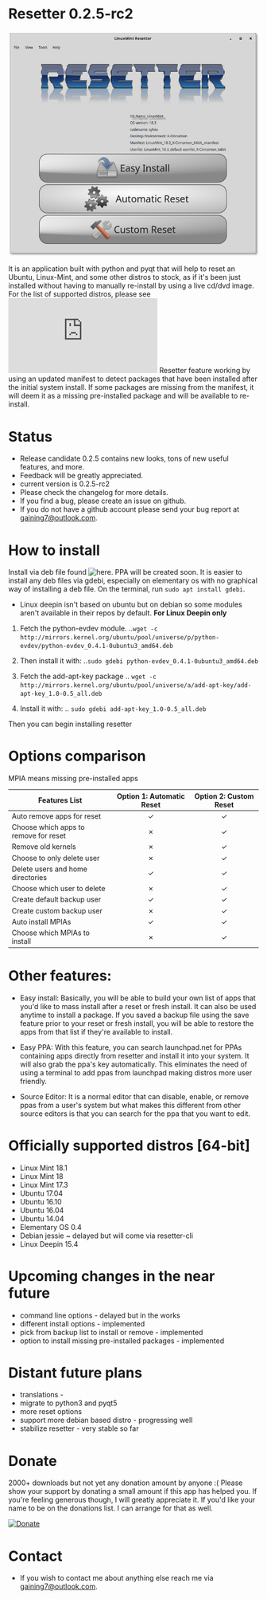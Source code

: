 # Resetter 0.2.5-rc2
![alt tag](https://github.com/gaining/Resetter/blob/master/Resetter/resetter-screenshot.png)

It is an application built with python and pyqt that will help to reset an Ubuntu, Linux-Mint, and some other distros to stock, as if it's been just installed without having to manually re-install by using a live cd/dvd image. For the list of supported distros, please see ![here](https://github.com/gaining/Resetter/blob/master/README.md)  Resetter feature working by using an updated manifest to detect packages that have been installed after the initial system install. If some packages are missing from the manifest, it will deem it as a missing pre-installed package and will be available to re-install.

# Status
- Release candidate 0.2.5 contains new looks, tons of new useful features, and more. 
- Feedback will be greatly appreciated.
- current version is 0.2.5-rc2
- Please check the changelog for more details.
- If you find a bug, please create an issue on github. 
- If you do not have a github account please send your bug report at gaining7@outlook.com.


# How to install
Install via deb file found ![here](https://github.com/gaining/Resetter/releases/tag/v0.2.5-rc2). PPA will be created soon.
It is easier to install any deb files via gdebi, especially on elementary os with no graphical way of installing a deb file. 
On the terminal, run `sudo apt install gdebi`.
- Linux deepin isn't based on ubuntu but on debian so some modules aren't available in their repos by default.
**For Linux Deepin only**
1. Fetch the python-evdev module.
..`wget -c http://mirrors.kernel.org/ubuntu/pool/universe/p/python-evdev/python-evdev_0.4.1-0ubuntu3_amd64.deb`

2. Then install it with: 
..`sudo gdebi python-evdev_0.4.1-0ubuntu3_amd64.deb` 

3. Fetch the add-apt-key package
.. `wget -c http://mirrors.kernel.org/ubuntu/pool/universe/a/add-apt-key/add-apt-key_1.0-0.5_all.deb`

4. Install it with:
.. `sudo gdebi add-apt-key_1.0-0.5_all.deb`

Then you can begin installing resetter

# Options comparison

MPIA means missing pre-installed apps

<center>

| Features List                          | Option 1: Automatic Reset | Option 2: Custom Reset |
|----------------------------------------|:-------------------------:|:----------------------:|
| Auto remove apps for reset             |             ✓             |            ✓           |
| Choose which apps to remove for reset  |             ✗             |            ✓           |
| Remove old kernels                     |             ✗             |            ✓           |
| Choose to only delete user             |             ✗             |            ✓           |
| Delete users and home directories      |             ✓             |            ✓           |
| Choose which user to delete            |             ✗             |            ✓           |
| Create default backup user             |             ✓             |            ✓           |
| Create custom backup user              |             ✗             |            ✓           |
| Auto install MPIAs                     |             ✓             |            ✓           |
| Choose which MPIAs to install          |             ✗             |            ✓           |

</center>

# Other features:
- Easy install: Basically, you will be able to build your own list of apps that you'd like to mass install after a reset or fresh install. It can also be used anytime to install a package. If you saved a backup file using the save feature prior to your reset or fresh install, you will be able to restore the apps from that list if they're available to install.

- Easy PPA: With this feature, you can search launchpad.net for PPAs containing apps directly from resetter and install it into your system. It will also grab the ppa's key automatically. This eliminates the need of using a terminal to add ppas from launchpad making distros more user friendly.

- Source Editor: It is a normal editor that can disable, enable, or remove ppas from a user's system but what makes this different from other source editors is that you can search for the ppa that you want to edit.

# Officially supported distros [64-bit]
- Linux Mint 18.1
- Linux Mint 18
- Linux Mint 17.3
- Ubuntu 17.04
- Ubuntu 16.10 
- Ubuntu 16.04
- Ubuntu 14.04
- Elementary OS 0.4 
- Debian jessie ~ delayed but will come via resetter-cli
- Linux Deepin 15.4 

# Upcoming changes in the near future
- command line options - delayed but in the works
- different install options - implemented
- pick from backup list to install or remove - implemented
- option to install missing pre-installed packages - implemented

# Distant future plans
- translations - 
- migrate to python3 and pyqt5 
- more reset options
- support more debian based distro - progressing well
- stabilize resetter - very stable so far

# Donate
2000+ downloads but not yet any donation amount by anyone :(
Please show your support by donating a small amount if this app has helped you.
If you're feeling generous though, I will greatly appreciate it. If you'd like your name to be on the donations list. I can arrange for that as well.

[![Donate](https://www.paypalobjects.com/en_US/i/btn/btn_donateCC_LG.gif)](https://www.paypal.com/cgi-bin/webscr?cmd=_s-xclick&hosted_button_id=8FET8RGU2ZKQ8)

# Contact
- If you wish to contact me about anything else reach me via gaining7@outlook.com.
